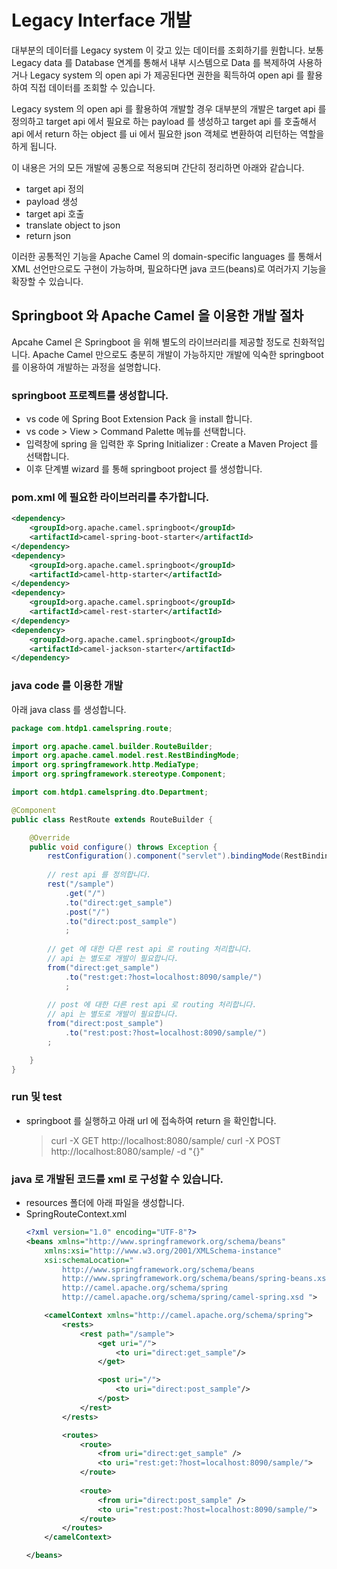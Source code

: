 # Legacy Interface 개발
대부분의 데이터를 Legacy system 이 갖고 있는 데이터를 조회하기를 원합니다. 보통 Legacy data 를 Database 연계를 통해서 내부 시스템으로 Data 를 복제하여 사용하거나 Legacy system 의 open api 가 제공된다면 권한을 획득하여 open api 를 활용하여 직접 데이터를 조회할 수 있습니다.

Legacy system 의 open api 를 활용하여 개발할 경우 대부분의 개발은 target api 를 정의하고 target api 에서 필요로 하는 payload 를 생성하고 target api 를 호출해서 api 에서 return 하는 object 를 ui 에서 필요한 json 객체로 변환하여 리턴하는 역할을 하게 됩니다. 

이 내용은 거의 모든 개발에 공통으로 적용되며 간단히 정리하면 아래와 같습니다.
- target api 정의
- payload 생성
- target api 호출
- translate object to json
- return json

이러한 공통적인 기능을 Apache Camel 의 domain-specific languages 를 통해서 XML 선언만으로도 구현이 가능하며, 필요하다면 java 코드(beans)로 여러가지 기능을 확장할 수 있습니다.

## Springboot 와 Apache Camel 을 이용한 개발 절차
Apcahe Camel 은 Springboot 을 위해 별도의 라이브러리를 제공할 정도로 친화적입니다. Apache Camel 만으로도 충분히 개발이 가능하지만 개발에 익숙한 springboot 를 이용하여 개발하는 과정을 설명합니다.

### springboot 프로젝트를 생성합니다.
- vs code 에 Spring Boot Extension Pack 을 install 합니다.
- vs code > View > Command Palette 메뉴를 선택합니다.
- 입력창에 spring 을 입력한 후 Spring Initializer : Create a Maven Project 를 선택합니다.
- 이후 단계별 wizard 를 통해 springboot project 를 생성합니다.

### pom.xml 에 필요한 라이브러리를 추가합니다.
``` xml
<dependency>
    <groupId>org.apache.camel.springboot</groupId>
    <artifactId>camel-spring-boot-starter</artifactId>
</dependency>
<dependency>
    <groupId>org.apache.camel.springboot</groupId>
    <artifactId>camel-http-starter</artifactId>
</dependency>
<dependency>
    <groupId>org.apache.camel.springboot</groupId>
    <artifactId>camel-rest-starter</artifactId>
</dependency>
<dependency>
    <groupId>org.apache.camel.springboot</groupId>
    <artifactId>camel-jackson-starter</artifactId>
</dependency>
```

### java code 를 이용한 개발
아래 java class 를 생성합니다.
``` java
package com.htdp1.camelspring.route;

import org.apache.camel.builder.RouteBuilder;
import org.apache.camel.model.rest.RestBindingMode;
import org.springframework.http.MediaType;
import org.springframework.stereotype.Component;

import com.htdp1.camelspring.dto.Department;

@Component
public class RestRoute extends RouteBuilder {

	@Override
	public void configure() throws Exception {
		restConfiguration().component("servlet").bindingMode(RestBindingMode.json);
		
		// rest api 를 정의합니다.
        rest("/sample")
			.get("/")
			.to("direct:get_sample")
			.post("/")
			.to("direct:post_sample")
			;
		
		// get 에 대한 다른 rest api 로 routing 처리합니다.
        // api 는 별도로 개발이 필요합니다.
        from("direct:get_sample")
			.to("rest:get:?host=localhost:8090/sample/")
			;
		
        // post 에 대한 다른 rest api 로 routing 처리합니다.
        // api 는 별도로 개발이 필요합니다.
		from("direct:post_sample")
			.to("rest:post:?host=localhost:8090/sample/")
		;

	}
}
```

### run 및 test
- springboot 를 실행하고 아래 url 에 접속하여 return 을 확인합니다.
    > curl -X GET http://localhost:8080/sample/
    > curl -X POST http://localhost:8080/sample/ -d "{}"

### java 로 개발된 코드를 xml 로 구성할 수 있습니다.
- resources 폴더에 아래 파일을 생성합니다.
- SpringRouteContext.xml
    ``` xml
    <?xml version="1.0" encoding="UTF-8"?>
    <beans xmlns="http://www.springframework.org/schema/beans"
        xmlns:xsi="http://www.w3.org/2001/XMLSchema-instance"
        xsi:schemaLocation="
            http://www.springframework.org/schema/beans
            http://www.springframework.org/schema/beans/spring-beans.xsd
            http://camel.apache.org/schema/spring
            http://camel.apache.org/schema/spring/camel-spring.xsd ">

        <camelContext xmlns="http://camel.apache.org/schema/spring">
            <rests>
                <rest path="/sample">
                    <get uri="/">
                        <to uri="direct:get_sample"/>
                    </get>

                    <post uri="/">
                        <to uri="direct:post_sample"/>
                    </post>
                </rest>
            </rests>

            <routes>
                <route>
                    <from uri="direct:get_sample" />
                    <to uri="rest:get:?host=localhost:8090/sample/">
                </route>
                
                <route>
                    <from uri="direct:post_sample" />
                    <to uri="rest:post:?host=localhost:8090/sample/">
                </route>
            </routes>
        </camelContext>

    </beans>
    ```